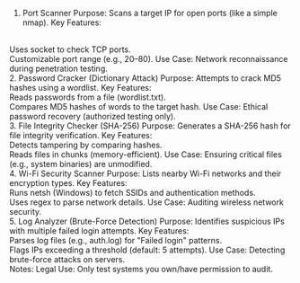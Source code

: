 1. Port Scanner
Purpose: Scans a target IP for open ports (like a simple nmap).
Key Features:
<br>
Uses socket to check TCP ports.
<br>
Customizable port range (e.g., 20–80).
Use Case: Network reconnaissance during penetration testing.
<br>
2. Password Cracker (Dictionary Attack)
Purpose: Attempts to crack MD5 hashes using a wordlist.
Key Features:
<br>
Reads passwords from a file (wordlist.txt).
<br>
Compares MD5 hashes of words to the target hash.
Use Case: Ethical password recovery (authorized testing only).
<br>
3. File Integrity Checker (SHA-256)
Purpose: Generates a SHA-256 hash for file integrity verification.
Key Features:
<br>
Detects tampering by comparing hashes.
<br>
Reads files in chunks (memory-efficient).
Use Case: Ensuring critical files (e.g., system binaries) are unmodified.
<br>
4. Wi-Fi Security Scanner
Purpose: Lists nearby Wi-Fi networks and their encryption types.
Key Features:
<br>
Runs netsh (Windows) to fetch SSIDs and authentication methods.
<br>
Uses regex to parse network details.
Use Case: Auditing wireless network security.
<br>
5. Log Analyzer (Brute-Force Detection)
Purpose: Identifies suspicious IPs with multiple failed login attempts.
Key Features:
<br>
Parses log files (e.g., auth.log) for "Failed login" patterns.
<br>
Flags IPs exceeding a threshold (default: 5 attempts).
Use Case: Detecting brute-force attacks on servers.
<br>
Notes:
Legal Use: Only test systems you own/have permission to audit.
